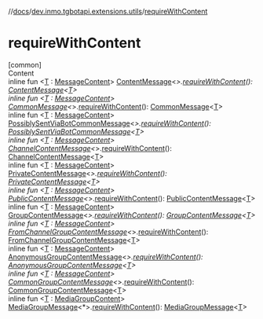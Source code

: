 //[docs](../../index.md)/[dev.inmo.tgbotapi.extensions.utils](index.md)/[requireWithContent](require-with-content.md)



# requireWithContent  
[common]  
Content  
inline fun <[T](require-with-content.md) : [MessageContent](../dev.inmo.tgbotapi.types.message.content.abstracts/-message-content/index.md)> [ContentMessage](../dev.inmo.tgbotapi.types.message.abstracts/-content-message/index.md)<*>.[requireWithContent](require-with-content.md)(): [ContentMessage](../dev.inmo.tgbotapi.types.message.abstracts/-content-message/index.md)<[T](require-with-content.md)>  
inline fun <[T](require-with-content.md) : [MessageContent](../dev.inmo.tgbotapi.types.message.content.abstracts/-message-content/index.md)> [CommonMessage](../dev.inmo.tgbotapi.types.message.abstracts/-common-message/index.md)<*>.[requireWithContent](require-with-content.md)(): [CommonMessage](../dev.inmo.tgbotapi.types.message.abstracts/-common-message/index.md)<[T](require-with-content.md)>  
inline fun <[T](require-with-content.md) : [MessageContent](../dev.inmo.tgbotapi.types.message.content.abstracts/-message-content/index.md)> [PossiblySentViaBotCommonMessage](../dev.inmo.tgbotapi.types.message.content.abstracts/-possibly-sent-via-bot-common-message/index.md)<*>.[requireWithContent](require-with-content.md)(): [PossiblySentViaBotCommonMessage](../dev.inmo.tgbotapi.types.message.content.abstracts/-possibly-sent-via-bot-common-message/index.md)<[T](require-with-content.md)>  
inline fun <[T](require-with-content.md) : [MessageContent](../dev.inmo.tgbotapi.types.message.content.abstracts/-message-content/index.md)> [ChannelContentMessage](../dev.inmo.tgbotapi.types.message.abstracts/-channel-content-message/index.md)<*>.[requireWithContent](require-with-content.md)(): [ChannelContentMessage](../dev.inmo.tgbotapi.types.message.abstracts/-channel-content-message/index.md)<[T](require-with-content.md)>  
inline fun <[T](require-with-content.md) : [MessageContent](../dev.inmo.tgbotapi.types.message.content.abstracts/-message-content/index.md)> [PrivateContentMessage](../dev.inmo.tgbotapi.types.message.abstracts/-private-content-message/index.md)<*>.[requireWithContent](require-with-content.md)(): [PrivateContentMessage](../dev.inmo.tgbotapi.types.message.abstracts/-private-content-message/index.md)<[T](require-with-content.md)>  
inline fun <[T](require-with-content.md) : [MessageContent](../dev.inmo.tgbotapi.types.message.content.abstracts/-message-content/index.md)> [PublicContentMessage](../dev.inmo.tgbotapi.types.message.abstracts/-public-content-message/index.md)<*>.[requireWithContent](require-with-content.md)(): [PublicContentMessage](../dev.inmo.tgbotapi.types.message.abstracts/-public-content-message/index.md)<[T](require-with-content.md)>  
inline fun <[T](require-with-content.md) : [MessageContent](../dev.inmo.tgbotapi.types.message.content.abstracts/-message-content/index.md)> [GroupContentMessage](../dev.inmo.tgbotapi.types.message.abstracts/-group-content-message/index.md)<*>.[requireWithContent](require-with-content.md)(): [GroupContentMessage](../dev.inmo.tgbotapi.types.message.abstracts/-group-content-message/index.md)<[T](require-with-content.md)>  
inline fun <[T](require-with-content.md) : [MessageContent](../dev.inmo.tgbotapi.types.message.content.abstracts/-message-content/index.md)> [FromChannelGroupContentMessage](../dev.inmo.tgbotapi.types.message.abstracts/-from-channel-group-content-message/index.md)<*>.[requireWithContent](require-with-content.md)(): [FromChannelGroupContentMessage](../dev.inmo.tgbotapi.types.message.abstracts/-from-channel-group-content-message/index.md)<[T](require-with-content.md)>  
inline fun <[T](require-with-content.md) : [MessageContent](../dev.inmo.tgbotapi.types.message.content.abstracts/-message-content/index.md)> [AnonymousGroupContentMessage](../dev.inmo.tgbotapi.types.message.abstracts/-anonymous-group-content-message/index.md)<*>.[requireWithContent](require-with-content.md)(): [AnonymousGroupContentMessage](../dev.inmo.tgbotapi.types.message.abstracts/-anonymous-group-content-message/index.md)<[T](require-with-content.md)>  
inline fun <[T](require-with-content.md) : [MessageContent](../dev.inmo.tgbotapi.types.message.content.abstracts/-message-content/index.md)> [CommonGroupContentMessage](../dev.inmo.tgbotapi.types.message.abstracts/-common-group-content-message/index.md)<*>.[requireWithContent](require-with-content.md)(): [CommonGroupContentMessage](../dev.inmo.tgbotapi.types.message.abstracts/-common-group-content-message/index.md)<[T](require-with-content.md)>  
inline fun <[T](require-with-content.md) : [MediaGroupContent](../dev.inmo.tgbotapi.types.message.content.abstracts/-media-group-content/index.md)> [MediaGroupMessage](../dev.inmo.tgbotapi.types.message.abstracts/-media-group-message/index.md)<*>.[requireWithContent](require-with-content.md)(): [MediaGroupMessage](../dev.inmo.tgbotapi.types.message.abstracts/-media-group-message/index.md)<[T](require-with-content.md)>  



